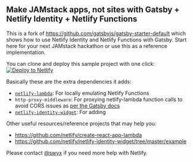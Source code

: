 ## Make JAMstack apps, not sites with Gatsby + Netlify Identity + Netlify Functions

This is a fork of https://github.com/gatsbyjs/gatsby-starter-default which shows how to use Netlify Identity and Netlify Functions with Gatsby. Start here for your next JAMstack hackathon or use this as a reference implementation.

You can clone and deploy this sample project with one click:
[![Deploy to Netlify](https://www.netlify.com/img/deploy/button.svg)](https://app.netlify.com/start/deploy?repository=https://github.com/sw-yx/jamstack-hackathon-starter)

Basically these are the extra dependencies it adds:

- [`netlify-lambda`](https://github.com/netlify/netlify-lambda): For locally emulating Netlify Functions
- `http-proxy-middleware`: For proxying netlify-lambda function calls to avoid CORS issues as [per the Gatsby docs](https://www.gatsbyjs.org/docs/api-proxy/#advanced-proxying)
- [`netlify-identity-widget`](netlify-identity-widget): For adding

Other useful resources/reference projects that may help you:

- https://github.com/netlify/create-react-app-lambda
- https://github.com/netlify/netlify-identity-widget/tree/master/example

Please contact [@swyx](https://twitter.com/swyx) if you need more help with Netlify.

